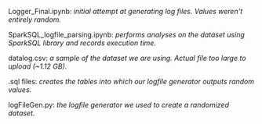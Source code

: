 Logger_Final.ipynb: <i>initial attempt at generating log files. Values weren't entirely random.</i>

SparkSQL_logfile_parsing.ipynb: <i>performs analyses on the dataset using SparkSQL library and records execution time.</i>

datalog.csv: <i>a sample of the dataset we are using. Actual file too large to upload (~1.12 GB).</i>

.sql files: <i>creates the tables into which our logfile generator outputs random values.</i>

logFileGen.py: <i>the logfile generator we used to create a randomized dataset. </i>
